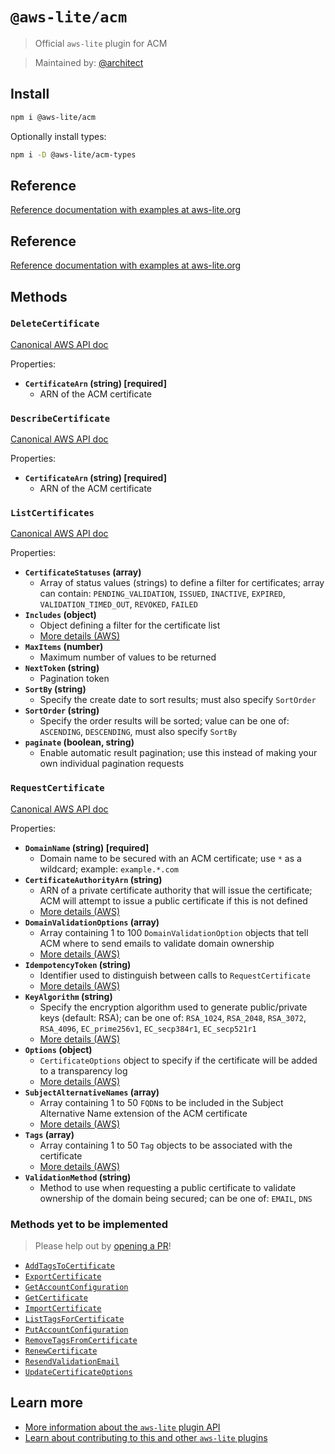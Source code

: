 # `@aws-lite/acm`

> Official `aws-lite` plugin for ACM

> Maintained by: [@architect](https://github.com/architect)


## Install

```sh
npm i @aws-lite/acm
```

Optionally install types:

```sh
npm i -D @aws-lite/acm-types
```


## Reference

[Reference documentation with examples at aws-lite.org](https://aws-lite.org/services/acm)


## Reference

[Reference documentation with examples at aws-lite.org](https://aws-lite.org/services/acm)


## Methods

<!-- ! Do not remove METHOD_DOCS_START / METHOD_DOCS_END ! -->
<!-- METHOD_DOCS_START -->
### `DeleteCertificate`

[Canonical AWS API doc](https://docs.aws.amazon.com/acm/latest/APIReference/API_DeleteCertificate.html)

Properties:
- **`CertificateArn` (string) [required]**
  - ARN of the ACM certificate


### `DescribeCertificate`

[Canonical AWS API doc](https://docs.aws.amazon.com/acm/latest/APIReference/API_DescribeCertificate.html)

Properties:
- **`CertificateArn` (string) [required]**
  - ARN of the ACM certificate


### `ListCertificates`

[Canonical AWS API doc](https://docs.aws.amazon.com/acm/latest/APIReference/API_ListCertificates.html)

Properties:
- **`CertificateStatuses` (array)**
  - Array of status values (strings) to define a filter for certificates; array can contain: `PENDING_VALIDATION`, `ISSUED`, `INACTIVE`, `EXPIRED`, `VALIDATION_TIMED_OUT`, `REVOKED`, `FAILED`
- **`Includes` (object)**
  - Object defining a filter for the certificate list
  - [More details (AWS)](https://docs.aws.amazon.com/acm/latest/APIReference/APIReference/API_ListCertificates.html#ACM-ListCertificates-request-Includes)
- **`MaxItems` (number)**
  - Maximum number of values to be returned
- **`NextToken` (string)**
  - Pagination token
- **`SortBy` (string)**
  - Specify the create date to sort results; must also specify `SortOrder`
- **`SortOrder` (string)**
  - Specify the order results will be sorted; value can be one of: `ASCENDING`, `DESCENDING`, must also specify `SortBy`
- **`paginate` (boolean, string)**
  - Enable automatic result pagination; use this instead of making your own individual pagination requests


### `RequestCertificate`

[Canonical AWS API doc](https://docs.aws.amazon.com/acm/latest/APIReference/API_RequestCertificate.html)

Properties:
- **`DomainName` (string) [required]**
  - Domain name to be secured with an ACM certificate; use `*` as a wildcard; example: `example.*.com`
- **`CertificateAuthorityArn` (string)**
  - ARN of a private certificate authority that will issue the certificate; ACM will attempt to issue a public certificate if this is not defined
  - [More details (AWS)](https://docs.aws.amazon.com/acm/latest/APIReference/API_RequestCertificate.html#ACM-RequestCertificate-request-CertificateAuthorityArn)
- **`DomainValidationOptions` (array)**
  - Array containing 1 to 100 `DomainValidationOption` objects that tell ACM where to send emails to validate domain ownership
  - [More details (AWS)](https://docs.aws.amazon.com/acm/latest/APIReference/API_RequestCertificate.html#ACM-RequestCertificate-request-DomainValidationOptions)
- **`IdempotencyToken` (string)**
  - Identifier used to distinguish between calls to `RequestCertificate`
  - [More details (AWS)](https://docs.aws.amazon.com/acm/latest/APIReference/API_RequestCertificate.html#ACM-RequestCertificate-request-IdempotencyToken)
- **`KeyAlgorithm` (string)**
  - Specify the encryption algorithm used to generate public/private keys (default: RSA); can be one of: `RSA_1024`, `RSA_2048`, `RSA_3072`, `RSA_4096`, `EC_prime256v1`, `EC_secp384r1`, `EC_secp521r1`
  - [More details (AWS)](https://docs.aws.amazon.com/acm/latest/APIReference/API_RequestCertificate.html#ACM-RequestCertificate-request-KeyAlgorithm)
- **`Options` (object)**
  - `CertificateOptions` object to specify if the certificate will be added to a transparency log
  - [More details (AWS)](https://docs.aws.amazon.com/acm/latest/APIReference/API_RequestCertificate.html#ACM-RequestCertificate-request-Options)
- **`SubjectAlternativeNames` (array)**
  - Array containing 1 to 50 `FQDN`s to be included in the Subject Alternative Name extension of the ACM certificate
  - [More details (AWS)](https://docs.aws.amazon.com/acm/latest/APIReference/API_RequestCertificate.html#ACM-RequestCertificate-request-SubjectAlternativeNames)
- **`Tags` (array)**
  - Array containing 1 to 50 `Tag` objects to be associated with the certificate
  - [More details (AWS)](https://docs.aws.amazon.com/acm/latest/APIReference/API_RequestCertificate.html#ACM-RequestCertificate-request-Tags)
- **`ValidationMethod` (string)**
  - Method to use when requesting a public certificate to validate ownership of the domain being secured; can be one of: `EMAIL`, `DNS`


### Methods yet to be implemented

> Please help out by [opening a PR](https://github.com/architect/aws-lite#authoring-aws-lite-plugins)!

- [`AddTagsToCertificate`](https://docs.aws.amazon.com/acm/latest/APIReference/API_AddTagsToCertificate.html)
- [`ExportCertificate`](https://docs.aws.amazon.com/acm/latest/APIReference/API_ExportCertificate.html)
- [`GetAccountConfiguration`](https://docs.aws.amazon.com/acm/latest/APIReference/API_GetAccountConfiguration.html)
- [`GetCertificate`](https://docs.aws.amazon.com/acm/latest/APIReference/API_GetCertificate.html)
- [`ImportCertificate`](https://docs.aws.amazon.com/acm/latest/APIReference/API_ImportCertificate.html)
- [`ListTagsForCertificate`](https://docs.aws.amazon.com/acm/latest/APIReference/API_ListTagsForCertificate.html)
- [`PutAccountConfiguration`](https://docs.aws.amazon.com/acm/latest/APIReference/API_PutAccountConfiguration.html)
- [`RemoveTagsFromCertificate`](https://docs.aws.amazon.com/acm/latest/APIReference/API_RemoveTagsFromCertificate.html)
- [`RenewCertificate`](https://docs.aws.amazon.com/acm/latest/APIReference/API_RenewCertificate.html)
- [`ResendValidationEmail`](https://docs.aws.amazon.com/acm/latest/APIReference/API_ResendValidationEmail.html)
- [`UpdateCertificateOptions`](https://docs.aws.amazon.com/acm/latest/APIReference/API_UpdateCertificateOptions.html)
<!-- METHOD_DOCS_END -->


## Learn more

- [More information about the `aws-lite` plugin API](https://aws-lite.org/plugin-api)
- [Learn about contributing to this and other `aws-lite` plugins](https://aws-lite.org/contributing)
